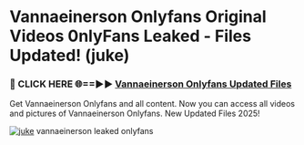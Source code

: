# Vannaeinerson Onlyfans Original Videos 0nlyFans Leaked - Files Updated! (juke)

<h3>🔴 CLICK HERE 🌐==►► <a href="https://tinyurl.com/2jnfzry5" rel="nofollow">Vannaeinerson Onlyfans Updated Files</a></h3>

Get Vannaeinerson Onlyfans and all content. Now you can access all videos and pictures of Vannaeinerson Onlyfans. New Updated Files 2025!

[![juke](https://i.imgur.com/GyGTBgg.gif)](https://tinyurl.com/2jnfzry5)
vannaeinerson leaked onlyfans